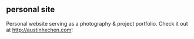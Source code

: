 ## personal site

Personal website serving as a photography & project portfolio. Check it out at http://austinhxchen.com!
